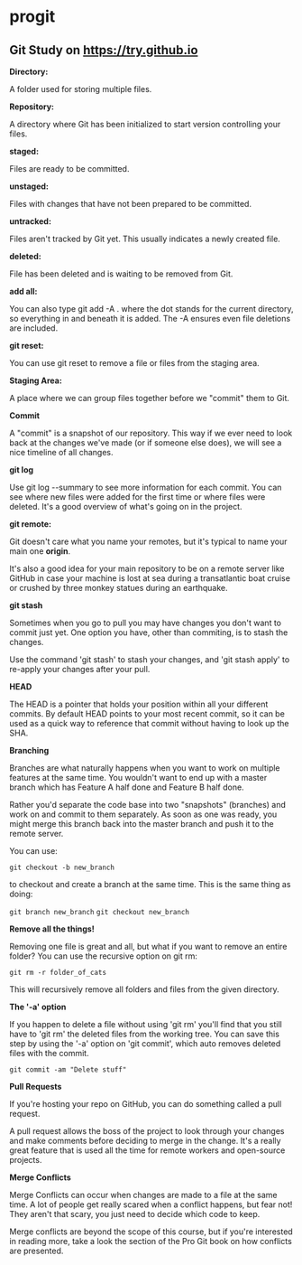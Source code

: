 # progit

## Git Study on https://try.github.io

**Directory:**

A folder used for storing multiple files.

**Repository:**

A directory where Git has been initialized to start version controlling your files.

**staged:**

Files are ready to be committed.

**unstaged:**

Files with changes that have not been prepared to be committed.

**untracked:**

Files aren't tracked by Git yet. This usually indicates a newly created file.

**deleted:**

File has been deleted and is waiting to be removed from Git.

**add all:**

You can also type git add -A . where the dot stands for the current directory, so everything in and beneath it is added. The -A ensures even file deletions are included.

**git reset:**

You can use git reset <filename> to remove a file or files from the staging area.

**Staging Area:**

A place where we can group files together before we "commit" them to Git.

**Commit**

A "commit" is a snapshot of our repository. This way if we ever need to look back at the changes we've made (or if someone else does), we will see a nice timeline of all changes.

**git log**

Use git log --summary to see more information for each commit. You can see where new files were added for the first time or where files were deleted. It's a good overview of what's going on in the project.

**git remote:**

Git doesn't care what you name your remotes, but it's typical to name your main one **origin**.

It's also a good idea for your main repository to be on a remote server like GitHub in case your machine is lost at sea during a transatlantic boat cruise or crushed by three monkey statues during an earthquake.

**git stash**

Sometimes when you go to pull you may have changes you don't want to commit just yet. One option you have, other than commiting, is to stash the changes.

Use the command 'git stash' to stash your changes, and 'git stash apply' to re-apply your changes after your pull.

**HEAD**

The HEAD is a pointer that holds your position within all your different commits. By default HEAD points to your most recent commit, so it can be used as a quick way to reference that commit without having to look up the SHA.

**Branching**

Branches are what naturally happens when you want to work on multiple features at the same time. You wouldn't want to end up with a master branch which has Feature A half done and Feature B half done.

Rather you'd separate the code base into two "snapshots" (branches) and work on and commit to them separately. As soon as one was ready, you might merge this branch back into the master branch and push it to the remote server.

You can use:

```git checkout -b new_branch```

to checkout and create a branch at the same time. This is the same thing as doing:

```git branch new_branch```
```git checkout new_branch```

**Remove all the things!**

Removing one file is great and all, but what if you want to remove an entire folder? You can use the recursive option on git rm:

```git rm -r folder_of_cats```

This will recursively remove all folders and files from the given directory.

**The '-a' option**

If you happen to delete a file without using 'git rm' you'll find that you still have to 'git rm' the deleted files from the working tree. You can save this step by using the '-a' option on 'git commit', which auto removes deleted files with the commit.

```git commit -am "Delete stuff"```

**Pull Requests**

If you're hosting your repo on GitHub, you can do something called a pull request.

A pull request allows the boss of the project to look through your changes and make comments before deciding to merge in the change. It's a really great feature that is used all the time for remote workers and open-source projects.

**Merge Conflicts**

Merge Conflicts can occur when changes are made to a file at the same time. A lot of people get really scared when a conflict happens, but fear not! They aren't that scary, you just need to decide which code to keep.

Merge conflicts are beyond the scope of this course, but if you're interested in reading more, take a look the section of the Pro Git book on how conflicts are presented.

